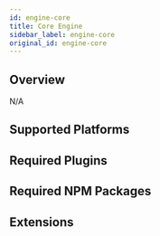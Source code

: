 ```yaml
---
id: engine-core
title: Core Engine
sidebar_label: engine-core
original_id: engine-core
---
```


<!--AUTO_GENERATED_START-->


## Overview

N/A

## Supported Platforms



## Required Plugins



## Required NPM Packages



## Extensions




<!--AUTO_GENERATED_END-->
